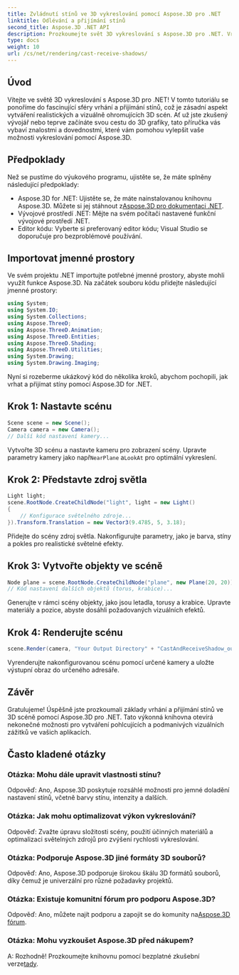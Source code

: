 ```yaml
---
title: Zvládnutí stínů ve 3D vykreslování pomocí Aspose.3D pro .NET
linktitle: Odlévání a přijímání stínů
second_title: Aspose.3D .NET API
description: Prozkoumejte svět 3D vykreslování s Aspose.3D pro .NET. Vrhejte a přijímejte stíny bez námahy. Stáhněte si bezplatnou zkušební verzi nyní!
type: docs
weight: 10
url: /cs/net/rendering/cast-receive-shadows/
---
```

## Úvod
Vítejte ve světě 3D vykreslování s Aspose.3D pro .NET! V tomto tutoriálu se ponoříme do fascinující sféry vrhání a přijímání stínů, což je zásadní aspekt vytváření realistických a vizuálně ohromujících 3D scén. Ať už jste zkušený vývojář nebo teprve začínáte svou cestu do 3D grafiky, tato příručka vás vybaví znalostmi a dovednostmi, které vám pomohou vylepšit vaše možnosti vykreslování pomocí Aspose.3D.
## Předpoklady
Než se pustíme do výukového programu, ujistěte se, že máte splněny následující předpoklady:
-  Aspose.3D for .NET: Ujistěte se, že máte nainstalovanou knihovnu Aspose.3D. Můžete si jej stáhnout z[Aspose.3D pro dokumentaci .NET](https://reference.aspose.com/3d/net/).
- Vývojové prostředí .NET: Mějte na svém počítači nastavené funkční vývojové prostředí .NET.
- Editor kódu: Vyberte si preferovaný editor kódu; Visual Studio se doporučuje pro bezproblémové používání.
## Importovat jmenné prostory
Ve svém projektu .NET importujte potřebné jmenné prostory, abyste mohli využít funkce Aspose.3D. Na začátek souboru kódu přidejte následující jmenné prostory:
```csharp
using System;
using System.IO;
using System.Collections;
using Aspose.ThreeD;
using Aspose.ThreeD.Animation;
using Aspose.ThreeD.Entities;
using Aspose.ThreeD.Shading;
using Aspose.ThreeD.Utilities;
using System.Drawing;
using System.Drawing.Imaging;
```
Nyní si rozeberme ukázkový kód do několika kroků, abychom pochopili, jak vrhat a přijímat stíny pomocí Aspose.3D for .NET.
## Krok 1: Nastavte scénu
```csharp
Scene scene = new Scene();
Camera camera = new Camera();
// Další kód nastavení kamery...
```
 Vytvořte 3D scénu a nastavte kameru pro zobrazení scény. Upravte parametry kamery jako např`NearPlane` a`LookAt` pro optimální vykreslení.
## Krok 2: Představte zdroj světla
```csharp
Light light;
scene.RootNode.CreateChildNode("light", light = new Light()
{
    // Konfigurace světelného zdroje...
}).Transform.Translation = new Vector3(9.4785, 5, 3.18);
```
Přidejte do scény zdroj světla. Nakonfigurujte parametry, jako je barva, stíny a pokles pro realistické světelné efekty.
## Krok 3: Vytvořte objekty ve scéně
```csharp
Node plane = scene.RootNode.CreateChildNode("plane", new Plane(20, 20));
// Kód nastavení dalších objektů (torus, krabice)...
```
Generujte v rámci scény objekty, jako jsou letadla, torusy a krabice. Upravte materiály a pozice, abyste dosáhli požadovaných vizuálních efektů.
## Krok 4: Renderujte scénu
```csharp
scene.Render(camera, "Your Output Directory" + "CastAndReceiveShadow_out.png", new Size(1024, 1024), ImageFormat.Png, opt);
```
Vyrenderujte nakonfigurovanou scénu pomocí určené kamery a uložte výstupní obraz do určeného adresáře.
## Závěr
Gratulujeme! Úspěšně jste prozkoumali základy vrhání a přijímání stínů ve 3D scéně pomocí Aspose.3D pro .NET. Tato výkonná knihovna otevírá nekonečné možnosti pro vytváření pohlcujících a podmanivých vizuálních zážitků ve vašich aplikacích.
## Často kladené otázky
### Otázka: Mohu dále upravit vlastnosti stínu?
Odpověď: Ano, Aspose.3D poskytuje rozsáhlé možnosti pro jemné doladění nastavení stínů, včetně barvy stínu, intenzity a dalších.
### Otázka: Jak mohu optimalizovat výkon vykreslování?
Odpověď: Zvažte úpravu složitosti scény, použití účinných materiálů a optimalizaci světelných zdrojů pro zvýšení rychlosti vykreslování.
### Otázka: Podporuje Aspose.3D jiné formáty 3D souborů?
Odpověď: Ano, Aspose.3D podporuje širokou škálu 3D formátů souborů, díky čemuž je univerzální pro různé požadavky projektů.
### Otázka: Existuje komunitní fórum pro podporu Aspose.3D?
 Odpověď: Ano, můžete najít podporu a zapojit se do komunity na[Aspose.3D fórum](https://forum.aspose.com/c/3d/18).
### Otázka: Mohu vyzkoušet Aspose.3D před nákupem?
 A: Rozhodně! Prozkoumejte knihovnu pomocí bezplatné zkušební verze[tady](https://releases.aspose.com/).